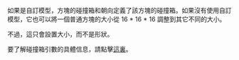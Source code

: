 如果是自訂模型，方塊的碰撞箱和朝向定義了該方塊的碰撞箱。如果沒有使用自訂模型，它也可以將一個普通方塊的大小從 16 * 16 * 16 調整到其它不同的大小。

不過，這只會設置大小，而不是形狀。

要了解碰撞箱引數的具體信息，請點擊[這裏](https://mcreator.net/wiki/block-dimensions-and-bonding-box)。